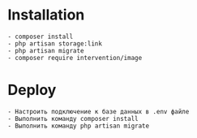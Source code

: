 # Installation

    - composer install
    - php artisan storage:link
    - php artisan migrate
    - composer require intervention/image

# Deploy 

    - Настроить подключение к базе данных в .env файле
    - Выполнить команду composer install
    - Выполнить команду php artisan migrate
